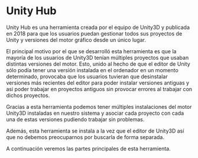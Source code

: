 # Unity Hub

Unity Hub es una herramienta creada por el equipo de Unity3D y publicada en 2018 para que los usuarios puedan gestionar todos sus proyectos de Unity y versiones del motor gráfico desde un único lugar.

El principal motivo por el que se desarrolló esta herramienta es que la mayoría de los usuarios de Unity3D tenían múltiples proyectos que usaban distintas versiones del motor.
Esto, unido al hecho de que el editor de Unity sólo podía tener una versión instalada en el ordenador en un momento determinado, provocaba que los usuarios tuvieran que desinstalar
versiones más recientes del editor para poder instalar versiones antiguas y asi poder trabajar en proyectos antiguos sin provocar errores al trabajar con dichos proyectos.

Gracias a esta herramienta podemos tener múltiples instalaciones del motor Unity3D instaladas en nuestro sistema y asociar cada proyecto con cada una de estas versiones pudiendo trabajar
sin problemas.

Además, esta herramienta se instala a la vez que el editor de Unity3D así que no debemos preocuparnos por buscarla de forma separada.

A continuación veremos las partes principales de esta herramienta.
